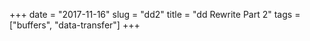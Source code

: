 +++
date = "2017-11-16"
slug = "dd2"
title = "dd Rewrite Part 2"
tags = ["buffers", "data-transfer"]
+++